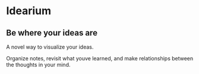 # Idearium

## Be where your ideas are

A novel way to visualize your ideas.

Organize notes, revisit what youve learned, and make relationships between the thoughts in your mind.
